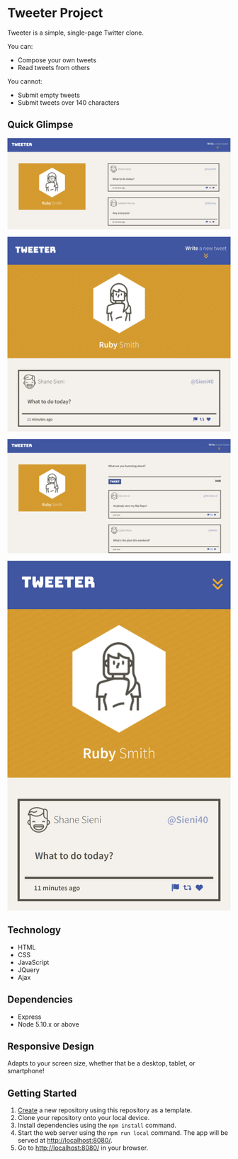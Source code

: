 # Tweeter Project

Tweeter is a simple, single-page Twitter clone.

You can:
- Compose your own tweets
- Read tweets from others

You cannot: 
- Submit empty tweets
- Submit tweets over 140 characters

## Quick Glimpse
!["Screenshot of Desktop Layout"](https://github.com/jeandre-visser/tweeter/blob/master/public/images/desktop-layout.png)

!["Screenshot of Tablet Layout"](https://github.com/jeandre-visser/tweeter/blob/master/public/images/tablet-layout.png)

!["Screenshot of Tweet box on Desktop"](https://github.com/jeandre-visser/tweeter/blob/master/public/images/desktop-compose-tweet.png)

!["Screenshot of Mobile Layout"](https://github.com/jeandre-visser/tweeter/blob/master/public/images/mobile-layout.png)

## Technology

- HTML
- CSS
- JavaScript
- JQuery
- Ajax

## Dependencies

- Express
- Node 5.10.x or above

## Responsive Design

Adapts to your screen size, whether that be a desktop, tablet, or smartphone!


## Getting Started

1. [Create](https://docs.github.com/en/repositories/creating-and-managing-repositories/creating-a-repository-from-a-template) a new repository using this repository as a template.
2. Clone your repository onto your local device.
3. Install dependencies using the `npm install` command.
3. Start the web server using the `npm run local` command. The app will be served at <http://localhost:8080/>.
4. Go to <http://localhost:8080/> in your browser.